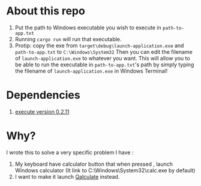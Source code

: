 # About this repo
1. Put the path to Windows executable you wish to execute in `path-to-app.txt`
2. Running `cargo run` will run that executable.
3. Protip: copy the exe from `target\debug\launch-application.exe` and `path-to-app.txt` to `C:\Windows\System32` Then you can edit the filename of `launch-application.exe` to whatever you want. This will allow you to be able to run the executable in `path-to-app.txt`'s path by simply typing the filename of `launch-application.exe` in Windows Terminal!

# Dependencies
1. [execute version 0.2.11](https://docs.rs/execute/latest/execute/)

# Why? 
I wrote this to solve a very specific problem I have : 
1. My keyboard have calculator button that when pressed , launch Windows calculator (It link to C:\Windows\System32\calc.exe by default)
2. I want to make it launch [Qalculate](https://en.wikipedia.org/wiki/Qalculate) instead.